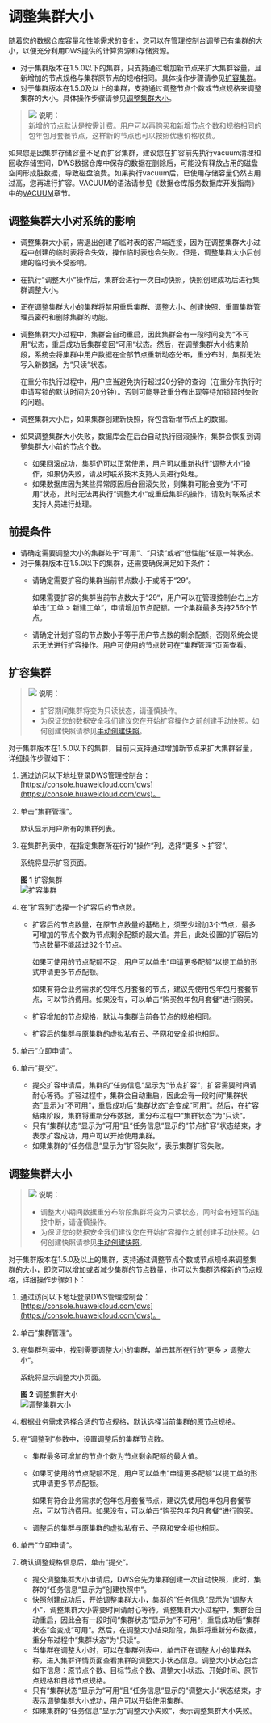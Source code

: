 # 调整集群大小<a name="dws_01_0023"></a>

随着您的数据仓库容量和性能需求的变化，您可以在管理控制台调整已有集群的大小，以便充分利用DWS提供的计算资源和存储资源。

-   对于集群版本在1.5.0以下的集群，只支持通过增加新节点来扩大集群容量，且新增加的节点规格与集群原节点的规格相同。具体操作步骤请参见[扩容集群](#section31992607155626)。
-   对于集群版本在1.5.0及以上的集群，支持通过调整节点个数或节点规格来调整集群的大小。具体操作步骤请参见[调整集群大小](#section12918122613613)。

>![](public_sys-resources/icon-note.gif) **说明：**   
>新增的节点默认是按需计费。用户可以再购买和新增节点个数和规格相同的包年包月套餐节点，这样新的节点也可以按照优惠价格收费。  

如果您是因集群存储容量不足而扩容集群，建议您在扩容前先执行vacuum清理和回收存储空间，DWS数据仓库中保存的数据在删除后，可能没有释放占用的磁盘空间形成脏数据，导致磁盘浪费。如果执行vacuum后，已使用存储容量仍然占用过高，您再进行扩容。VACUUM的语法请参见《数据仓库服务数据库开发指南》中的[VACUUM](https://support.huaweicloud.com/devg-dws/vacuum.html)章节。

## 调整集群大小对系统的影响<a name="section197614545591"></a>

-   调整集群大小前，需退出创建了临时表的客户端连接，因为在调整集群大小过程中创建的临时表将会失效，操作临时表也会失败。但是，调整集群大小后创建的临时表不受影响。
-   在执行“调整大小“操作后，集群会进行一次自动快照，快照创建成功后进行集群调整大小。
-   正在调整集群大小的集群将禁用重启集群、调整大小、创建快照、重置集群管理员密码和删除集群的功能。
-   调整集群大小过程中，集群会自动重启，因此集群会有一段时间变为“不可用“状态，重启成功后集群变回“可用“状态。然后，在调整集群大小结束阶段，系统会将集群中用户数据在全部节点重新动态分布，重分布时，集群无法写入新数据，为“只读“状态。

    在重分布执行过程中，用户应当避免执行超过20分钟的查询（在重分布执行时申请写锁的默认时间为20分钟）。否则可能导致重分布出现等待加锁超时失败的问题。

-   调整集群大小后，如果集群创建新快照，将包含新增节点上的数据。
-   如果调整集群大小失败，数据库会在后台自动执行回滚操作，集群会恢复到调整集群大小前的节点个数。
    -   如果回滚成功，集群仍可以正常使用，用户可以重新执行“调整大小“操作，如果仍失败，请及时联系技术支持人员进行处理。
    -   如果数据库因为某些异常原因后台回滚失败，则集群可能会变为“不可用“状态，此时无法再执行“调整大小“或重启集群的操作，请及时联系技术支持人员进行处理。


## 前提条件<a name="section18865182981110"></a>

-   请确定需要调整大小的集群处于“可用“、“只读“或者“低性能“任意一种状态。
-   对于集群版本在1.5.0以下的集群，还需要确保满足如下条件：
    -   请确定需要扩容的集群当前节点数小于或等于“29“。

        如果需要扩容的集群当前节点数大于“29“，用户可以在管理控制台右上方单击“工单 \> 新建工单“，申请增加节点配额。一个集群最多支持256个节点。

    -   请确定计划扩容的节点数小于等于用户节点数的剩余配额，否则系统会提示无法进行扩容操作。用户可使用的节点数可在“集群管理“页面查看。


## 扩容集群<a name="section31992607155626"></a>

>![](public_sys-resources/icon-note.gif) **说明：**   
>-   扩容期间集群将变为只读状态，请谨慎操作。  
>-   为保证您的数据安全我们建议您在开始扩容操作之前创建手动快照。如何创建快照请参见[手动创建快照](手动创建快照.md)。  

对于集群版本在1.5.0以下的集群，目前只支持通过增加新节点来扩大集群容量，详细操作步骤如下：

1.  通过访问以下地址登录DWS管理控制台：[https://console.huaweicloud.com/dws](https://console.huaweicloud.com/dws)。
2.  单击“集群管理“。

    默认显示用户所有的集群列表。

3.  在集群列表中，在指定集群所在行的“操作“列，选择“更多  \>  扩容“。

    系统将显示扩容页面。

    **图 1**  扩容集群<a name="fig1111204312162"></a>  
    ![](figures/扩容集群.png "扩容集群")

4.  在“扩容到“选择一个扩容后的节点数。
    -   扩容后的节点数量，在原节点数量的基础上，须至少增加3个节点，最多可增加的节点个数为节点剩余配额的最大值。并且，此处设置的扩容后的节点数量不能超过32个节点。

        如果可使用的节点配额不足，用户可以单击“申请更多配额“以提工单的形式申请更多节点配额。

        如果有符合业务需求的包年包月套餐的节点，建议先使用包年包月套餐节点，可以节约费用。如果没有，可以单击“购买包年包月套餐“进行购买。

    -   扩容增加的节点规格，默认与集群当前各节点的规格相同。
    -   扩容后的集群与原集群的虚拟私有云、子网和安全组也相同。

5.  单击“立即申请“。
6.  单击“提交“。
    -   提交扩容申请后，集群的“任务信息“显示为“节点扩容“，扩容需要时间请耐心等待。扩容过程中，集群会自动重启，因此会有一段时间“集群状态“显示为“不可用“，重启成功后“集群状态“会变成“可用“。然后，在扩容结束阶段，集群将重新分布数据，重分布过程中“集群状态“为“只读“。
    -   只有“集群状态“显示为“可用“且“任务信息“显示的“节点扩容“状态结束，才表示扩容成功，用户可以开始使用集群。
    -   如果集群的“任务信息“显示为“扩容失败“，表示集群扩容失败。


## 调整集群大小<a name="section12918122613613"></a>

>![](public_sys-resources/icon-note.gif) **说明：**   
>-   调整大小期间数据重分布阶段集群将变为只读状态，同时会有短暂的连接中断，请谨慎操作。  
>-   为保证您的数据安全我们建议您在开始扩容操作之前创建手动快照。如何创建快照请参见[手动创建快照](手动创建快照.md)。  

对于集群版本在1.5.0及以上的集群，支持通过调整节点个数或节点规格来调整集群的大小，即您可以增加或者减少集群的节点数量，也可以为集群选择新的节点规格，详细操作步骤如下：

1.  通过访问以下地址登录DWS管理控制台：[https://console.huaweicloud.com/dws](https://console.huaweicloud.com/dws)。
2.  单击“集群管理“。
3.  在集群列表中，找到需要调整大小的集群，单击其所在行的“更多  \>  调整大小“。

    系统将显示调整大小页面。

    **图 2**  调整集群大小<a name="fig4483546135113"></a>  
    ![](figures/调整集群大小.png "调整集群大小")

4.  根据业务需求选择合适的节点规格，默认选择当前集群的原节点规格。
5.  在“调整到“参数中，设置调整后的集群节点数。
    -   集群最多可增加的节点个数为节点剩余配额的最大值。
    -   如果可使用的节点配额不足，用户可以单击“申请更多配额“以提工单的形式申请更多节点配额。

        如果有符合业务需求的包年包月套餐节点，建议先使用包年包月套餐节点，可以节约费用。如果没有，可以单击“购买包年包月套餐“进行购买。

    -   调整后的集群与原集群的虚拟私有云、子网和安全组也相同。

6.  单击“立即申请“。
7.  确认调整规格信息后，单击“提交“。
    -   提交调整集群大小申请后，DWS会先为集群创建一次自动快照，此时，集群的“任务信息“显示为“创建快照中“。
    -   快照创建成功后，开始调整集群大小，集群的“任务信息“显示为“调整大小“，调整集群大小需要时间请耐心等待。调整集群大小过程中，集群会自动重启，因此会有一段时间“集群状态“显示为“不可用“，重启成功后“集群状态“会变成“可用“。然后，在调整大小结束阶段，集群将重新分布数据，重分布过程中“集群状态“为“只读“。
    -   当集群在调整大小时，可以在集群列表中，单击正在调整大小的集群名称，进入集群详情页面查看集群的调整大小状态信息。调整大小状态包含如下信息：原节点个数、目标节点个数、调整大小状态、开始时间、原节点规格和目标节点规格。
    -   只有“集群状态“显示为“可用“且“任务信息“显示的“调整大小“状态结束，才表示调整集群大小成功，用户可以开始使用集群。
    -   如果集群的“任务信息“显示为“调整大小失败“，表示调整集群大小失败。


